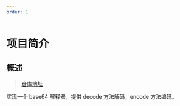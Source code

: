 ```yaml
---
order: 1
---
```


# 项目简介

## 概述

> [仓库地址](https://github.com/justable/base64-helper)

实现一个 base64 解释器，提供 decode 方法解码，encode 方法编码。
